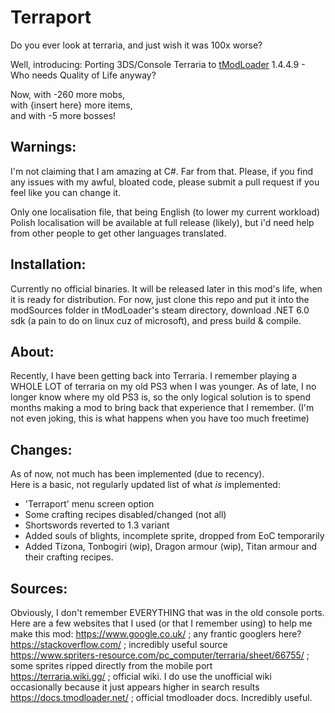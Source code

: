 # Terraport
Do you ever look at terraria, and just wish it was 100x worse?

Well, introducing:
Porting 3DS/Console Terraria to [tModLoader](https://github.com/tModLoader/tModLoader) 1.4.4.9 - Who needs Quality of Life anyway?

Now, with -260 more mobs,  
     with {insert here} more items,  
     and with -5 more bosses!  

## Warnings:
I'm not claiming that I am amazing at C#. Far from that. Please, if you find any issues with my awful, bloated code, please submit a pull request if you feel like you can change it.

Only one localisation file, that being English (to lower my current workload)  
Polish localisation will be available at full release (likely), but i'd need help from other people to get other languages translated.

## Installation:
Currently no official binaries. It will be released later in this mod's life, when it is ready for distribution. For now, just clone this repo and put it into the modSources folder in tModLoader's steam directory, download .NET 6.0 sdk (a pain to do on linux cuz of microsoft), and press build & compile.

## About:
Recently, I have been getting back into Terraria. I remember playing a WHOLE LOT of terraria on my old PS3 when I was younger. As of late, I no longer know where my old PS3 is, so the only logical solution is to spend months making a mod to bring back that experience that I remember. (I'm not even joking, this is what happens when you have too much freetime)

## Changes:
As of now, not much has been implemented (due to recency).  
Here is a basic, not regularly updated list of what *is* implemented:
- 'Terraport' menu screen option
- Some crafting recipes disabled/changed (not all)
- Shortswords reverted to 1.3 variant
- Added souls of blights, incomplete sprite, dropped from EoC temporarily
- Added Tizona, Tonbogiri (wip), Dragon armour (wip), Titan armour and their crafting recipes.

## Sources:
Obviously, I don't remember EVERYTHING that was in the old console ports.  
Here are a few websites that I used (or that I remember using) to help me make this mod:
https://www.google.co.uk/ ; any frantic googlers here?  
https://stackoverflow.com/ ; incredibly useful source  
https://www.spriters-resource.com/pc_computer/terraria/sheet/66755/ ; some sprites ripped directly from the mobile port  
https://terraria.wiki.gg/ ; official wiki. I do use the unofficial wiki occasionally because it just appears higher in search results
https://docs.tmodloader.net/ ; official tmodloader docs. Incredibly useful.  

